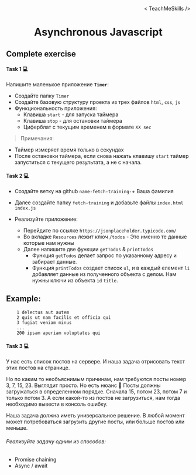 <p align='right'>< TeachMeSkills /></p>
<h1 align='center'>Asynchronous Javascript</h1>

## Complete exercise

#### Task 1 💻

Напишите маленькое приложение **`Timer`**:

+ Создайте папку `Timer`
+ Создайте базовую структуру проекта из трех файлов `html`, `css`, `js`
+ Функциональность приложения: 
    + Клавиша `start` - для запуска таймера
    + Клавиша `stop` - для остановки таймера
    + Циферблат с текущим временем в формате `XX sec`

> Примечания:

+ Таймер измеряет время только в секундах
+ После остановки таймера, если снова нажать клавишу `start` таймер запуститься с текущего результата, а не с начала.


#### Task 2 💻

+ Создайте ветку на github `name-fetch-training-`+ Ваша фамилия
+ Далее создайте папку `fetch-training` и добавьте файлы `index.html` `index.js`
+ Реализуйте приложение:

    + Перейдите по ссылке `https://jsonplaceholder.typicode.com/`
    + Во вкладке `Resources` лежит ключ `/todos` - Это именно те данные которые нам нужны
    + Далее напишите две функции `getTodos` & `printTodos`
        + Функция `getTodos` делает запрос по указанному адресу и забирает данные. 
        + Функция `printTodos` создает список `ul`, и в каждый елемент `li` добавляет данные из полученного объекта с делом. Нам нужны ключи из объекта `id` `title`.

Example:
---
        1 delectus aut autem
        2 quis ut nam facilis et officia qui
        3 fugiat veniam minus
        ...
        200 ipsam aperiam voluptates qui


#### Task 3 💻

У нас есть список постов на сервере. И наша задача отрисовать текст этих постов на странице.

Но по каким то необъяснимым причинам, нам требуются посты номер 3, 7, 15, 23. Выглядит просто. Но есть нюанс 🐒 
Посты должны загружаться в определенном порядке. Сначала 15, потом 23, потом 7 и только потом 3. А если какой-то из постов не загрузиться, нам тогда необходимо  вывести в консоль ошибку.

Наша задача должна иметь универсальное решение. В любой момент может потребоваться загрузить другие посты, или больше постов или меньше.

###### Реализуйте задачу одним из способов:
- Promise chaining
- Async / await